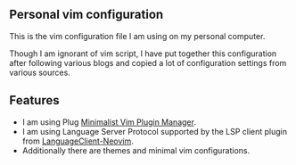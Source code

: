 ## Personal vim configuration

This is the vim configuration file I am using on my personal computer.

Though I am ignorant of vim script, I have put together this configuration after following various blogs and copied a lot of configuration  settings from various sources.

## Features

  - I am using Plug [Minimalist Vim Plugin Manager](https://github.com/junegunn/vim-plug).
  - I am using Language Server Protocol supported by the LSP client plugin from [LanguageClient-Neovim](https://github.com/autozimu/LanguageClient-neovim).
  - Additionally there are themes and minimal vim configurations.
